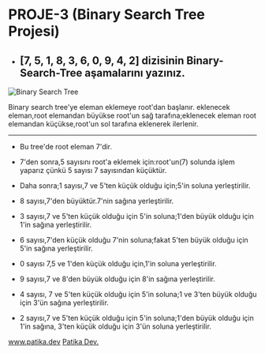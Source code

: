 # PROJE-3 (Binary Search Tree Projesi) 

- ## [7, 5, 1, 8, 3, 6, 0, 9, 4, 2] dizisinin Binary-Search-Tree aşamalarını yazınız.
![Binary Search Tree](binary-search-tree.png)

 Binary search tree'ye eleman eklemeye root'dan başlanır. eklenecek eleman,root elemandan büyükse root'un sağ tarafına;eklenecek eleman root elemandan küçükse,root'un sol tarafına eklenerek ilerlenir. 

---

- Bu tree'de root eleman 7'dir.

- 7'den sonra,5 sayısını root'a eklemek için:root'un(7) solunda işlem yaparız çünkü 5 sayısı 7 sayısından küçüktür.

- Daha sonra;1 sayısı,7 ve 5'ten küçük olduğu için;5'in soluna yerleştirilir.

- 8 sayısı,7'den büyüktür.7'nin sağına yerleştirilir.

- 3 sayısı,7 ve 5'ten küçük olduğu için 5'in soluna;1'den büyük olduğu için 1'in sağına yerleştirilir.

- 6 sayısı,7'den küçük olduğu 7'nin soluna;fakat 5'ten büyük olduğu için 5'in sağına yerleştirilir.

- 0 sayısı 7,5 ve 1'den küçük olduğu için,1'in soluna yerleştirilir.

- 9 sayısı,7 ve 8'den büyük olduğu için 8'in sağına yerleştirilir.

- 4 sayısı, 7 ve 5'ten küçük olduğu için 5'in soluna;1 ve 3'ten büyük olduğu için 3'ün sağına yerleştirilir.

- 2 sayısı,7 ve 5'ten küçük olduğu için 5'in soluna;1'den büyük olduğu için 1'in sağına, 3'ten küçük olduğu için 3'ün soluna yerleştirilir.

 www.patika.dev
 [Patika Dev.](www.patika.dev)